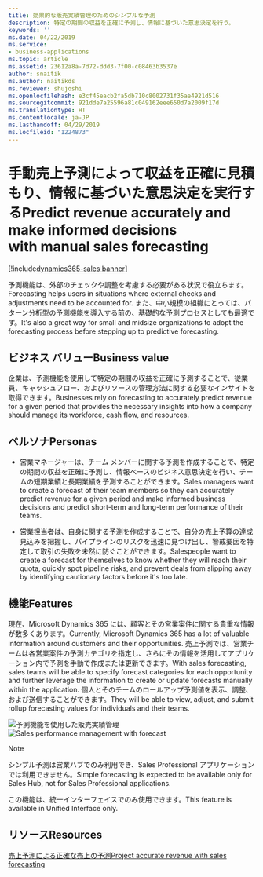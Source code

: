 ```yaml
---
title: 効果的な販売実績管理のためのシンプルな予測
description: 特定の期間の収益を正確に予測し、情報に基づいた意思決定を行う。
keywords: ''
ms.date: 04/22/2019
ms.service:
- business-applications
ms.topic: article
ms.assetid: 23612a8a-7d72-ddd3-7f00-c08463b3537e
author: snaitik
ms.author: naitikds
ms.reviewer: shujoshi
ms.openlocfilehash: e3cf45eacb2fa5db710c8002731f35ae4921d516
ms.sourcegitcommit: 921dde7a25596a81c049162eee650d7a2009f17d
ms.translationtype: HT
ms.contentlocale: ja-JP
ms.lasthandoff: 04/29/2019
ms.locfileid: "1224873"
---
```

#  <a name="predict-revenue-accurately-and-make-informed-decisions-withmanualsales-forecasting"></a><span data-ttu-id="7c556-103">手動売上予測によって収益を正確に見積もり、情報に基づいた意思決定を実行する</span><span class="sxs-lookup"><span data-stu-id="7c556-103">Predict revenue accurately and make informed decisions with manual sales forecasting</span></span> 
[!include[dynamics365-sales banner](../includes/dynamics365-sales.md)]



<span data-ttu-id="7c556-104">予測機能は、外部のチェックや調整を考慮する必要がある状況で役立ちます。</span><span class="sxs-lookup"><span data-stu-id="7c556-104">Forecasting helps users in situations where external checks and adjustments need to be accounted for.</span></span> <span data-ttu-id="7c556-105">また、中小規模の組織にとっては、パターン分析型の予測機能を導入する前の、基礎的な予測プロセスとしても最適です。</span><span class="sxs-lookup"><span data-stu-id="7c556-105">It's also a great way for small and midsize organizations to adopt the forecasting process before stepping up to predictive forecasting.</span></span>

## <a name="business-value"></a><span data-ttu-id="7c556-106">ビジネス バリュー</span><span class="sxs-lookup"><span data-stu-id="7c556-106">Business value</span></span>

<span data-ttu-id="7c556-107">企業は、予測機能を使用して特定の期間の収益を正確に予測することで、従業員、キャッシュフロー、およびリソースの管理方法に関する必要なインサイトを取得できます。</span><span class="sxs-lookup"><span data-stu-id="7c556-107">Businesses rely on forecasting to accurately predict revenue for a given period that provides the necessary insights into how a company should manage its workforce, cash flow, and resources.</span></span>

## <a name="personas"></a><span data-ttu-id="7c556-108">ペルソナ</span><span class="sxs-lookup"><span data-stu-id="7c556-108">Personas</span></span>

-   <span data-ttu-id="7c556-109">営業マネージャーは、チーム メンバーに関する予測を作成することで、特定の期間の収益を正確に予測し、情報ベースのビジネス意思決定を行い、チームの短期業績と長期業績を予測することができます。</span><span class="sxs-lookup"><span data-stu-id="7c556-109">Sales managers want to create a forecast of their team members so they can accurately predict revenue for a given period and make informed business decisions and predict short-term and long-term performance of their teams.</span></span>

-   <span data-ttu-id="7c556-110">営業担当者は、自身に関する予測を作成することで、自分の売上予算の達成見込みを把握し、パイプラインのリスクを迅速に見つけ出し、警戒要因を特定して取引の失敗を未然に防ぐことができます。</span><span class="sxs-lookup"><span data-stu-id="7c556-110">Salespeople want to create a forecast for themselves to know whether they will reach their quota, quickly spot pipeline risks, and prevent deals from slipping away by identifying cautionary factors before it's too late.</span></span>

## <a name="features"></a><span data-ttu-id="7c556-111">機能</span><span class="sxs-lookup"><span data-stu-id="7c556-111">Features</span></span>

<span data-ttu-id="7c556-112">現在、Microsoft Dynamics 365 には、顧客とその営業案件に関する貴重な情報が数多くあります。</span><span class="sxs-lookup"><span data-stu-id="7c556-112">Currently, Microsoft Dynamics 365 has a lot of valuable information around customers and their opportunities.</span></span> <span data-ttu-id="7c556-113">売上予測では、営業チームは各営業案件の予測カテゴリを指定し、さらにその情報を活用してアプリケーション内で予測を手動で作成または更新できます。</span><span class="sxs-lookup"><span data-stu-id="7c556-113">With sales forecasting, sales teams will be able to specify forecast categories for each opportunity and further leverage the information to create or update forecasts manually within the application.</span></span> <span data-ttu-id="7c556-114">個人とそのチームのロールアップ予測値を表示、調整、および送信することができます。</span><span class="sxs-lookup"><span data-stu-id="7c556-114">They will be able to view, adjust, and submit rollup forecasting values for individuals and their teams.</span></span>

<span data-ttu-id="7c556-115">![予測機能を使用した販売実績管理](media/simple-forecasting-effective-sales-performance-management-1.png "予測機能を使用した販売実績管理")</span><span class="sxs-lookup"><span data-stu-id="7c556-115">![Sales performance management with forecast](media/simple-forecasting-effective-sales-performance-management-1.png "Sales performance management with forecast")</span></span>
<!-- picture -->


> [!NOTE]
> <span data-ttu-id="7c556-116">シンプル予測は営業ハブでのみ利用でき、Sales Professional アプリケーションでは利用できません。</span><span class="sxs-lookup"><span data-stu-id="7c556-116">Simple forecasting is expected to be available only for Sales Hub, not for Sales Professional applications.</span></span>
>
> <span data-ttu-id="7c556-117">この機能は、統一インターフェイスでのみ使用できます。</span><span class="sxs-lookup"><span data-stu-id="7c556-117">This feature is available in Unified Interface only.</span></span>

## <a name="resources"></a><span data-ttu-id="7c556-118">リソース</span><span class="sxs-lookup"><span data-stu-id="7c556-118">Resources</span></span>
[<span data-ttu-id="7c556-119">売上予測による正確な売上の予測</span><span class="sxs-lookup"><span data-stu-id="7c556-119">Project accurate revenue with sales forecasting</span></span>](https://docs.microsoft.com/dynamics365/customer-engagement/sales-enterprise/project-accurate-revenue-sales-forecasting)
